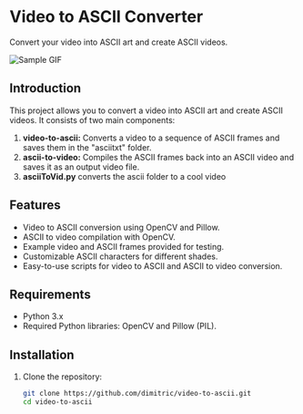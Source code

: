 # Video to ASCII Converter

Convert your video into ASCII art and create ASCII videos.

![Sample GIF](/sample.gif)


## Introduction
This project allows you to convert a video into ASCII art and create ASCII videos. It consists of two main components:
1. **video-to-ascii:** Converts a video to a sequence of ASCII frames and saves them in the "asciitxt" folder.
2. **ascii-to-video:** Compiles the ASCII frames back into an ASCII video and saves it as an output video file.
3. **asciiToVid.py** converts the ascii folder to a cool video

## Features
- Video to ASCII conversion using OpenCV and Pillow.
- ASCII to video compilation with OpenCV.
- Example video and ASCII frames provided for testing.
- Customizable ASCII characters for different shades.
- Easy-to-use scripts for video to ASCII and ASCII to video conversion.

## Requirements
- Python 3.x
- Required Python libraries: OpenCV and Pillow (PIL).

## Installation
1. Clone the repository:
   ```sh
   git clone https://github.com/dimitric/video-to-ascii.git
   cd video-to-ascii
